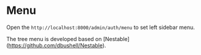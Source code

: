 # Menu

Open the `http://localhost:8000/admin/auth/menu` to set left sidebar menu.

The tree menu is developed based on [Nestable] (https://github.com/dbushell/Nestable).